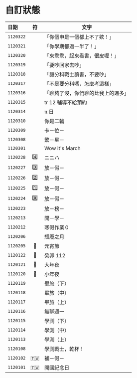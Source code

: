 # 自訂狀態
日期 | 符 | 文字
:-- | :-: | ---
`1120322` |  | 「你個申是一個都上不了欸！」 
`1120321` |  | 「你學期都過一半了！」 
`1120320` |  | 「來乖乖，起來看書，很皮喔！」 
`1120319` |  | 「要吵回家去吵」 
`1120318` |  | 「讓分科戰士讀書，不要吵」 
`1120317` |  | 「不是要分科嗎，怎麼考這樣」 
`1120316` |  | 「聊夠了沒，你們聊的比我上的還多」 
`1120315` |  | tr 12 輔導不給預約 
`1120314` | | π 日
`1120310` | | 你是二輪
`1120309` | | 卡－位－
`1120308` | | 繁－星－
`1120301` | | Wow it's March
`1120228` | 4️⃣ | ニニハ
`1120227` | 3️⃣ | 放－假－
`1120226` | 2️⃣ | 放－假－
`1120225` | 1️⃣ | 放－假－
`1120224` | 0️⃣ | 放－假－
`1120223` | | 放－榜－
`1120213` | | 開－學－
`1120212` | | 寒假作業０
`1120206` | | 頹廢之月
`1120205` | 🏮 | 元宵節
`1120122` | 🐰 | 癸卯 112
`1120121` | 🏮 | 大年夜
`1120120` | 🏮 | 小年夜
`1120119` | | 畢旅（下）
`1120118` | | 畢旅（中）
`1120117` | | 畢旅（上）
`1120116` | | 無聊週一
`1120115` | | 學測（下）
`1120114` | | 學測（中）
`1120113` | | 學測（上）
`1120108` | | 學測戰士，乾杯！
`1120102` | 🇹🇼 | 補－假－
`1120101` | 🇹🇼 | 開國紀念日
